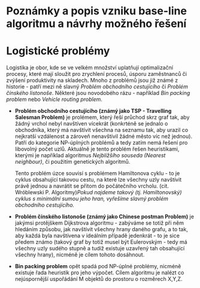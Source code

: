 Poznámky a popis vzniku base-line algoritmu a návrhy možného řešení
===
# Logistické problémy
Logistika je obor, kde se ve velkém množství uplatňují optimalizační procesy, které mají sloužit pro zrychlení procesů, úsporu zaměstnanců či zvýšení produktivity na skladech. Mnoho z problémů jsou již známé z historie - patří mezi ně slavný *Problém obchodního cestujícího* či *Problém čínského listonoše*. Některé jsou novodobého rázu - například *Bin packing problem* nebo *Vehicle routing problem*.
- **Problém obchodního cestujícího (známý jako TSP - Travelling Salesman Problem)**  je prolémem, který řeší průchod skrz graf tak, aby žádný vrchol nebyl navštíven vícekrát (konkrténě se jednalo o obchodníka, který má navštívit všechna na seznamu tak, aby urazil co nejkratší vzdálenost a zároveň nenavštívil žádné město víc než jednou). Patří do kategorie NP-úplných problémů a tedy zatím nemá řešení pro libovolný počet uzlů. Aktuálně je tento problém řešen heuristikami, kterými je například algoritmus *Nejblížšího souseda (Nearest neighbour)*, či použitím genetických algoritmů.

    Tento problém úzce souvisí s problémem Hamiltonova cyklu - to je cyklus obsahující takovou cestu, na které lze všechny uzly navštívit právě jednou a navrátit se přitom do počátečního vrcholu. (cit. Wróblewski P. Algoritmy)*Pokud najdeme takový (tj. Hamiltonovský) cyklus s minimální sumou jeho hran, vyřešíme slavný problém obchodního cestujícího.*
- **Problém čínského listonoše (známý jako Chinese postman Problem)** je jakýmsi protějškem Dijkstrova algoritmu - zabýváme se totiž při něm hledáním způsobu, jak navštívit všechny hrany daného grafu, a to tak, aby každá byla navštívena v ideálním případě jedenkrát - to je sice předem známo (takový graf by totiž musel být Eulerovským - tedy má všechny uzly sudého stupně a tudíž existuje uzavřený tah obsahující všechny hrany), nicméně je cílem tohoto dosáhnout.
- **Bin packing problem** opět spadá pod NP-úplné problémy, nicméně existuje řada heuristik pro jeho výpočet. Cílem algoritmu je nalézt co nejúspornější uspořádání M objektů do prostoru o rozměrech X,Y,Z. 